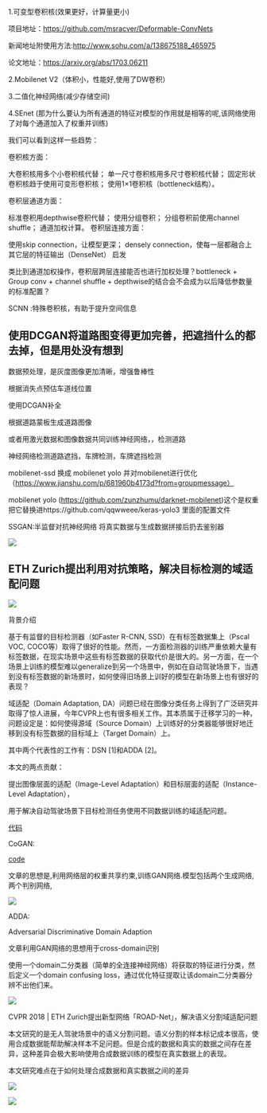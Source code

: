 1.可变型卷积核(效果更好，计算量更小)

项目地址：https://github.com/msracver/Deformable-ConvNets

新闻地址附使用方法:http://www.sohu.com/a/138675188_465975

论文地址：https://arxiv.org/abs/1703.06211

2.Mobilenet V2（体积小，性能好,使用了DW卷积）

3.二值化神经网络(减少存储空间)

4.SEnet (那为什么要认为所有通道的特征对模型的作用就是相等的呢,该网络使用了对每个通道加入了权重并训练)

我们可以看到这样一些趋势：

卷积核方面：

大卷积核用多个小卷积核代替；
单一尺寸卷积核用多尺寸卷积核代替；
固定形状卷积核趋于使用可变形卷积核；
使用1×1卷积核（bottleneck结构）。

卷积层通道方面：

标准卷积用depthwise卷积代替；
使用分组卷积；
分组卷积前使用channel shuffle；
通道加权计算。
卷积层连接方面：

使用skip connection，让模型更深；
densely connection，使每一层都融合上其它层的特征输出（DenseNet）
启发

类比到通道加权操作，卷积层跨层连接能否也进行加权处理？bottleneck + Group conv + channel shuffle + depthwise的结合会不会成为以后降低参数量的标准配置？


SCNN :特殊卷积核，有助于提升空间信息

使用DCGAN将道路图变得更加完善，把遮挡什么的都去掉，但是用处没有想到
----

数据预处理，是灰度图像更加清晰，增强鲁棒性

根据消失点预估车道线位置

使用DCGAN补全



根据道路蒙板生成道路图像

或者用激光数据和图像数据共同训练神经网络，，检测道路

神经网络检测道路遮挡，车牌检测，车牌遮挡检测

mobilenet-ssd 换成 mobilenet yolo 并对mobilenet进行优化 （https://www.jianshu.com/p/681960b4173d?from=groupmessage）


mobilenet yolo (https://github.com/zunzhumu/darknet-mobilenet)这个是权重把它替换进https://github.com/qqwweee/keras-yolo3 里面的配置文件

SSGAN:半监督对抗神经网络
将真实数据与生成数据拼接后扔去鉴别器

[](https://github.com/XinyuGong/SSGAN-Tensorflow)

![](https://github.com/XinyuGong/SSGAN-Tensorflow/raw/master/figure/ssgan.png)





ETH Zurich提出利用对抗策略，解决目标检测的域适配问题
----

![](http://static.extremevision.com.cn/donkey_df1e099a-f9cd-4dc7-895a-823e2a527863.jpg)


背景介绍

基于有监督的目标检测器（如Faster R-CNN, SSD）在有标签数据集上（Pscal VOC, COCO等）取得了很好的性能。然而，一方面检测器的训练严重依赖大量有标签数据，在现实场景中这些有标签数据的获取代价是很大的。另一方面，在一个场景上训练的模型难以generalize到另一个场景中，例如在自动驾驶场景下，当遇到没有标签数据的新场景时，如何使得旧场景上训好的模型在新场景上也有很好的表现？

域适配（Domain Adaptation, DA）问题已经在图像分类任务上得到了广泛研究并取得了惊人进展，今年CVPR上也有很多相关工作。其本质属于迁移学习的一种，问题设定是：如何使得源域（Source Domain）上训练好的分类器能够很好地迁移到没有标签数据的目标域上（Target Domain）上。

其中两个代表性的工作有：DSN [1]和ADDA [2]。

本文的两点贡献：

提出图像层面的适配（Image-Level Adaptation）和目标层面的适配（Instance-Level Adaptation），

用于解决自动驾驶场景下目标检测任务使用不同数据训练的域适配问题。

[代码](https://github.com/yuhuayc/da-faster-rcnn)


CoGAN:

[code](https://github.com/andrewliao11/CoGAN-tensorflow)

文章的思想是,利用网络层的权重共享约束,训练GAN网络.模型包括两个生成网络,两个判别网络,

![](https://github.com/andrewliao11/CoGAN-tensorflow/raw/master/asset/network.png?raw=true)

ADDA:

Adversarial Discriminative Domain Adaption 

文章利用GAN网络的思想用于cross-domain识别

使用一个domain二分类器（简单的全连接神经网络）将获取的特征进行分类，然后定义一个domain confusing loss，通过优化特征提取让该domain二分类器分辨不出他们来。

![](https://github.com/greenfishflying/wzx-Paper-notes/blob/master/image/ADDA1.png)

CVPR 2018 | ETH Zurich提出新型网络「ROAD-Net」，解决语义分割域适配问题

本文研究的是无人驾驶场景中的语义分割问题。语义分割的样本标记成本很高，使用合成数据能帮助解决样本不足问题。但是合成的数据和真实的数据之间存在差异，这种差异会极大影响使用合成数据训练的模型在真实数据上的表现。

本文研究难点在于如何处理合成数据和真实数据之间的差异

![](http://static.extremevision.com.cn/donkey_fd09081e-6d4e-47fc-a16c-8b3f69031f5b.jpg)


![](http://static.extremevision.com.cn/donkey_9d76a7a3-884e-47e0-a0a7-8c8c8a74f74f.jpg)
